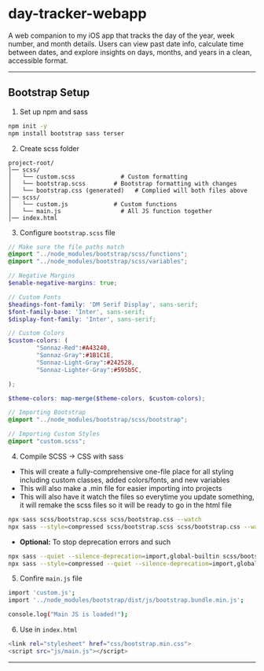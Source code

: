 # day-tracker-webapp
A web companion to my iOS app that tracks the day of the year, week number, and month details. Users can view past date info, calculate time between dates, and explore insights on days, months, and years in a clean, accessible format.

---

## Bootstrap Setup

1. Set up npm and sass
``` bash
npm init -y
npm install bootstrap sass terser
```

2. Create scss folder
```text
project-root/
│── scss/
│   └── custom.scss             # Custom formatting
│   └── bootstrap.scss        # Bootstrap formatting with changes
│   └── bootstrap.css (generated)   # Complied will both files above
│── scss/
│   └── custom.js             # Custom functions
│   └── main.js                 # All JS function together
│── index.html
```

3. Configure `bootstrap.scss` file
``` scss
// Make sure the file paths match
@import "../node_modules/bootstrap/scss/functions";
@import "../node_modules/bootstrap/scss/variables";

// Negative Margins
$enable-negative-margins: true;

// Custom Fonts
$headings-font-family: 'DM Serif Display', sans-serif;
$font-family-base: 'Inter', sans-serif;
$display-font-family: 'Inter', sans-serif;

// Custom Colors
$custom-colors: (
        "Sonnaz-Red":#A43240,
        "Sonnaz-Gray":#1B1C1E,
        "Sonnaz-Light-Gray":#242528,
        "Sonnaz-Lighter-Gray":#595b5C,

);

$theme-colors: map-merge($theme-colors, $custom-colors);

// Importing Bootstrap
@import "../node_modules/bootstrap/scss/bootstrap";

// Importing Custom Styles
@import "custom.scss";
```

4. Compile SCSS -> CSS with sass
- This will create a fully-comprehensive one-file place for all styling including custom classes, added colors/fonts, and new variables
- This will also make a .min file for easier importing into projects
- This will also have it watch the files so everytime you update something, it will remake the scss files so it will be ready to go in the html file
```bash
npx sass scss/bootstrap.scss scss/bootstrap.css --watch
npx sass --style=compressed scss/bootstrap.scss scss/bootstrap.css --watch
```
- **Optional:** To stop deprecation errors and such
``` bash
npx sass --quiet --silence-deprecation=import,global-builtin scss/bootstrap.scss scss/bootstrap.css --watch
npx sass --style=compressed --quiet --silence-deprecation=import,global-builtin scss/bootstrap.scss scss/bootstrap.css --watch
```
5. Confire `main.js` file
``` bash
import 'custom.js';
import '../node_modules/bootstrap/dist/js/bootstrap.bundle.min.js';

console.log("Main JS is loaded!");
```
6.  Use in `index.html`
``` bash
<link rel="stylesheet" href="css/bootstrap.min.css">
<script src="js/main.js"></script>
```

---